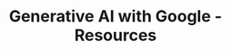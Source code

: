 ---
layout: resources
title: Generative AI with Google - Resources
resources:
  - title: Download PDF - Slides
    description: Download the slides and have them ready.
    url: 'https://in28minutes.com/downloads/22-generative-ai-with-google/01-in28minutes-presentation-generative-ai-with-google.pdf'
  - title: Download Code Examples
    description: Download and have this ready. We will use the code examples during the course.
    url: 'https://in28minutes.com/downloads/22-generative-ai-with-google/downloads.zip'
  - title: Optional - LinkedIn Newsletter
    description: Read in28minutes Newsletter. Published on LinkedIn.
    icon: lni-linkedin
    url: 'https://www.linkedin.com/newsletters/6978624731038023681/'
---